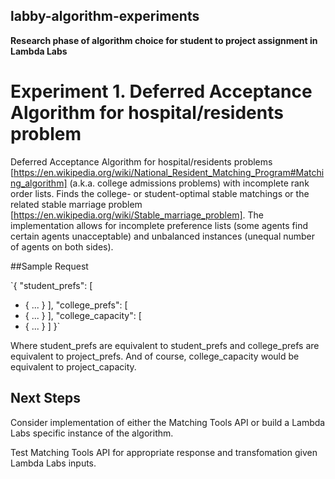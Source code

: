 ## labby-algorithm-experiments
**Research phase of algorithm choice for student to project assignment in Lambda Labs**
  
  # Experiment 1.  Deferred Acceptance Algorithm for hospital/residents problem  
    
Deferred Acceptance Algorithm for hospital/residents problems [https://en.wikipedia.org/wiki/National_Resident_Matching_Program#Matching_algorithm] (a.k.a. college admissions problems) with incomplete rank order lists. Finds the college- or student-optimal stable matchings or the related stable marriage problem [https://en.wikipedia.org/wiki/Stable_marriage_problem]. The implementation allows for incomplete preference lists (some agents find certain agents unacceptable) and unbalanced instances (unequal number of agents on both sides).  
    
 ##Sample Request  
      
`{
"student_prefs": [
  + { ... }
],
"college_prefs": [
  + { ... }
],
"college_capacity": [
  + { ... }
]
}`
    
Where student_prefs are equivalent to student_prefs and college_prefs are equivalent to project_prefs. And of course, college_capacity would be equivalent to project_capacity.
    
## Next Steps
  
Consider implementation of either the Matching Tools API or build a Lambda Labs specific instance of the algorithm.

Test Matching Tools API for appropriate response and transfomation given Lambda Labs inputs.

